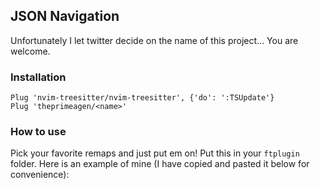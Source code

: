## JSON Navigation
Unfortunately I let twitter decide on the name of this project... You are
welcome.

### Installation

```viml
Plug 'nvim-treesitter/nvim-treesitter', {'do': ':TSUpdate'}
Plug 'theprimeagen/<name>'
```

### How to use
Pick your favorite remaps and just put em on!  Put this in your `ftplugin`
folder.  Here is an example of mine (I have copied and pasted it below for
convenience):

```viml

```


